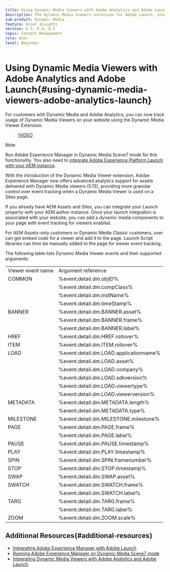 ```yaml
---
title: Using Dynamic Media Viewers with Adobe Analytics and Adobe Launch
description: The Dynamic Media Viewers extension for Adobe Launch, along with the release of Dynamic Media Viewers 5.13, lets customers of Dynamic Media, Adobe Analytics, and Adobe Launch use events and data specific for the Dynamic Media Viewers in their Adobe Launch configuration.
sub-product: Dynamic Media
feature: Asset Insights
version: 6.3, 6.4, 6.5
topic: Content Management
role: User
level: Beginner
---
```


# Using Dynamic Media Viewers with Adobe Analytics and Adobe Launch{#using-dynamic-media-viewers-adobe-analytics-launch}

For customers with Dynamic Media and Adobe Analytics, you can now track usage of Dynamic Media Viewers on your website using the Dynamic Media Viewer Extension.

>[!VIDEO](https://video.tv.adobe.com/v/29308/?quality=12&learn=on)

>[!NOTE]
>
> Run Adobe Experience Manager in Dynamic Media Scene7 mode for this functionality. You also need to [integrate Adobe Experience Platform Launch with your AEM instance](https://experienceleague.adobe.com/docs/experience-manager-learn/sites/integrations/experience-platform-launch/overview.html).

With the introduction of the Dynamic Media Viewer extension, Adobe Experience Manager now offers advanced analytics support for assets delivered with Dynamic Media viewers (5.13), providing more granular control over event tracking when a Dynamic Media Viewer is used on a Sites page.

If you already have AEM Assets and Sites, you can integrate your Launch property with your AEM author instance. Once your launch integration is associated with your website, you can add a dynamic media components to your page with event tracking for viewers enabled.

For AEM Assets-only customers or Dynamic Media Classic customers, user can get embed code for a viewer and add it to the page. Launch Script libraries can then be manually added to the page for viewer event tracking.

The following table lists Dynamic Media Viewer events and their supported arguments:

<table>
   <tbody>
      <tr>
         <td>Viewer event name</td>
         <td>Argument reference</td>
      </tr>
      <tr>
         <td> COMMON </td>
         <td> %event.detail.dm.objID% </td>
      </tr>
      <tr>
         <td>&nbsp;</td>
         <td> %event.detail.dm.compClass% </td>
      </tr>
      <tr>
         <td>&nbsp;</td>
         <td> %event.detail.dm.instName% </td>
      </tr>
      <tr>
         <td>&nbsp;</td>
         <td> %event.detail.dm.timeStamp% </td>
      </tr>
      <tr>
         <td> BANNER <br></td>
         <td> %event.detail.dm.BANNER.asset% </td>
      </tr>
      <tr>
         <td>&nbsp;</td>
         <td> %event.detail.dm.BANNER.frame% </td>
      </tr>
      <tr>
         <td>&nbsp;</td>
         <td> %event.detail.dm.BANNER.label% </td>
      </tr>
      <tr>
         <td> HREF </td>
         <td> %event.detail.dm.HREF.rollover% </td>
      </tr>
      <tr>
         <td> ITEM </td>
         <td> %event.detail.dm.ITEM.rollover% </td>
      </tr>
      <tr>
         <td> LOAD </td>
         <td> %event.detail.dm.LOAD.applicationname% </td>
      </tr>
      <tr>
         <td><strong>&nbsp;</strong></td>
         <td> %event.detail.dm.LOAD.asset% </td>
      </tr>
      <tr>
         <td><strong>&nbsp;</strong></td>
         <td> %event.detail.dm.LOAD.company% </td>
      </tr>
      <tr>
         <td><strong>&nbsp;</strong></td>
         <td> %event.detail.dm.LOAD.sdkversion% </td>
      </tr>
      <tr>
         <td><strong>&nbsp;</strong></td>
         <td> %event.detail.dm.LOAD.viewertype% </td>
      </tr>
      <tr>
         <td><strong>&nbsp;</strong></td>
         <td> %event.detail.dm.LOAD.viewerversion% </td>
      </tr>
      <tr>
         <td> METADATA </td>
         <td> %event.detail.dm.METADATA.length% </td>
      </tr>
      <tr>
         <td>&nbsp;</td>
         <td> %event.detail.dm.METADATA.type% </td>
      </tr>
      <tr>
         <td> MILESTONE </td>
         <td> %event.detail.dm.MILESTONE.milestone% </td>
      </tr>
      <tr>
         <td> PAGE </td>
         <td> %event.detail.dm.PAGE.frame% </td>
      </tr>
      <tr>
         <td>&nbsp;</td>
         <td> %event.detail.dm.PAGE.label% </td>
      </tr>
      <tr>
         <td> PAUSE </td>
         <td> %event.detail.dm.PAUSE.timestamp% </td>
      </tr>
      <tr>
         <td> PLAY </td>
         <td> %event.detail.dm.PLAY.timestamp% </td>
      </tr>
      <tr>
         <td> SPIN </td>
         <td> %event.detail.dm.SPIN.framenumber% </td>
      </tr>
      <tr>
         <td> STOP </td>
         <td> %event.detail.dm.STOP.timestamp% </td>
      </tr>
      <tr>
         <td> SWAP </td>
         <td> %event.detail.dm.SWAP.asset% </td>
      </tr>
      <tr>
         <td> SWATCH </td>
         <td> %event.detail.dm.SWATCH.frame% </td>
      </tr>
      <tr>
         <td>&nbsp;</td>
         <td> %event.detail.dm.SWATCH.label% </td>
      </tr>
      <tr>
         <td> TARG </td>
         <td> %event.detail.dm.TARG.frame% </td>
      </tr>
      <tr>
         <td>&nbsp;</td>
         <td> %event.detail.dm.TARG.label% </td>
      </tr>
      <tr>
         <td> ZOOM </td>
         <td> %event.detail.dm.ZOOM.scale% </td>
      </tr>
   </tbody>
</table>

## Additional Resources{#additional-resources}

* [Integrating Adobe Experience Manager with Adobe Launch](https://experienceleague.adobe.com/docs/experience-manager-learn/sites/integrations/experience-platform-launch/overview.html)
* [Running Adobe Experience Manager on Dynamic Media Scene7 mode](https://helpx.adobe.com/experience-manager/6-5/assets/using/config-dms7.html)
* [Integrating Dynamic Media Viewers with Adobe Analytics and Adobe Launch](https://helpx.adobe.com/experience-manager/6-5/assets/using/launch.html)
